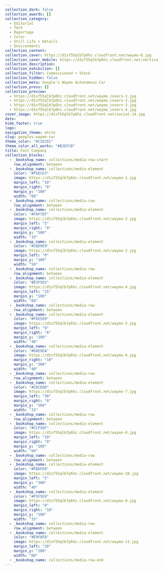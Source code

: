 ```yaml
---
collection_dark: false
collection_awards: []
collection_category:
  - Editorial
  - Tech
  - Reportage
  - Color
  - Still Life + Details
  - Environments
collection_content:
collection_cover: https://d1sf55qlb7p6hz.cloudfront.net/waymo-8.jpg
collection_cover_mobile: https://d1sf55qlb7p6hz.cloudfront.net/verticalcovers-21.jpg
collection_description:
collection_exhibition: []
collection_filter: Commissioned + Stock
collection_hidden: false
collection_meta: Google's Waymo Autonomous Car
collection_press: []
collection_preview:
  - https://d1sf55qlb7p6hz.cloudfront.net/waymo_covers-1.jpg
  - https://d1sf55qlb7p6hz.cloudfront.net/waymo_covers-2.jpg
  - https://d1sf55qlb7p6hz.cloudfront.net/waymo_covers-3.jpg
  - https://d1sf55qlb7p6hz.cloudfront.net/waymo_covers-4.jpg
cover_image: https://d1sf55qlb7p6hz.cloudfront.net/social-14.jpg
date:
hide_footer: true
logo:
navigation_theme: white
slug: googles-waymo-car
theme_color: "#C2ECD1"
theme_color_all_works: "#B3EFCB"
title: Fast Company
collection_blocks:
  - _bookshop_name: collections/media-row-start
    row_alignment: between
  - _bookshop_name: collections/media-element
    color: "#F6ECE3"
    image: https://d1sf55qlb7p6hz.cloudfront.net/waymo-1.jpg
    margin_left: "10"
    margin_right: "0"
    margin_y: "100"
    width: "60"
  - _bookshop_name: collections/media-row
    row_alignment: between
  - _bookshop_name: collections/media-element
    color: "#FAF7DF"
    image: https://d1sf55qlb7p6hz.cloudfront.net/waymo-3.jpg
    margin_left: "5"
    margin_right: "0"
    margin_y: "500"
    width: "33"
  - _bookshop_name: collections/media-element
    color: "#CBD9E9"
    image: https://d1sf55qlb7p6hz.cloudfront.net/waymo-2.jpg
    margin_left: "0"
    margin_y: "100"
    width: "50"
  - _bookshop_name: collections/media-row
    row_alignment: between
  - _bookshop_name: collections/media-element
    color: "#D3F5E5"
    image: https://d1sf55qlb7p6hz.cloudfront.net/waymo-4.jpg
    margin_left: "25"
    margin_y: "100"
    width: "60"
  - _bookshop_name: collections/media-row
    row_alignment: between
  - _bookshop_name: collections/media-element
    color: "#F6E5D9"
    image: https://d1sf55qlb7p6hz.cloudfront.net/waymo-5.jpg
    margin_left: "0"
    margin_right: "0"
    margin_y: "100"
    width: "40"
  - _bookshop_name: collections/media-element
    color: "#D8E9EA"
    image: https://d1sf55qlb7p6hz.cloudfront.net/waymo-6.jpg
    margin_right: "10"
    margin_y: "300"
    width: "40"
  - _bookshop_name: collections/media-row
    row_alignment: between
  - _bookshop_name: collections/media-element
    color: "#CDCEDD"
    image: https://d1sf55qlb7p6hz.cloudfront.net/waymo-7.jpg
    margin_left: "30"
    margin_right: "0"
    margin_y: "100"
    width: "33"
  - _bookshop_name: collections/media-row
    row_alignment: between
  - _bookshop_name: collections/media-element
    color: "#CCF5DF"
    image: https://d1sf55qlb7p6hz.cloudfront.net/waymo-8.jpg
    margin_left: "10"
    margin_right: "0"
    margin_y: "100"
    width: "60"
  - _bookshop_name: collections/media-row
    row_alignment: between
  - _bookshop_name: collections/media-element
    color: "#FBDFD9"
    image: https://d1sf55qlb7p6hz.cloudfront.net/waymo-10.jpg
    margin_left: "5"
    margin_y: "300"
    width: "40"
  - _bookshop_name: collections/media-element
    color: "#F5F5E9"
    image: https://d1sf55qlb7p6hz.cloudfront.net/waymo-9.jpg
    margin_left: "0"
    margin_right: "10"
    margin_y: "100"
    width: "33"
  - _bookshop_name: collections/media-row
    row_alignment: between
  - _bookshop_name: collections/media-element
    color: "#E9F0F8"
    image: https://d1sf55qlb7p6hz.cloudfront.net/waymo-11.jpg
    margin_left: "20"
    margin_y: "100"
    width: "60"
  - _bookshop_name: collections/media-row-end
---
```

